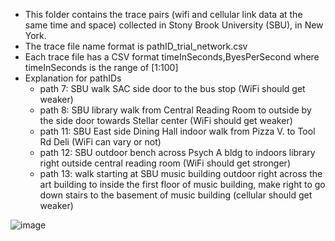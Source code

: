 * This folder contains the trace pairs (wifi and cellular link data at the same time and space) collected in Stony Brook University (SBU), in New York. 
* The trace file name format is pathID_trial_network.csv
* Each trace file has a CSV format timeInSeconds,ByesPerSecond where timeInSeconds is the range of [1:100]
* Explanation for pathIDs
  * path 7: SBU walk SAC side door to the bus stop (WiFi should get weaker)
  * path 8: SBU library walk from Central Reading Room to outside by the side door towards Stellar center (WiFi should get weaker)
  * path 11: SBU East side Dining Hall indoor walk from Pizza V. to Tool Rd Deli (WiFi can vary or not)
  * path 12: SBU outdoor bench across Psych A bldg to indoors library right outside central reading room (WiFi should get stronger)
  * path 13: walk starting at SBU music building outdoor right across the art building to inside the first floor of music building, make right to go down stairs to the basement of music building (cellular should get weaker)


![image](https://user-images.githubusercontent.com/2316553/211050968-094fadfd-cad8-472e-b58e-cb1fae98cda1.png)
